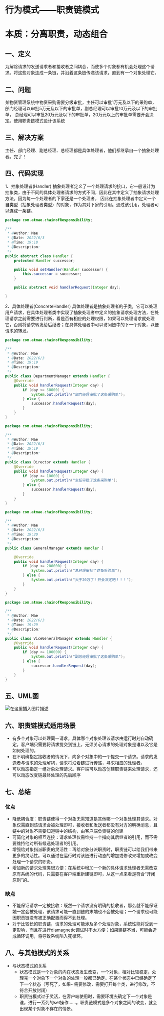 # 行为模式——职责链模式
# 本质：分离职责，动态组合
## 一、定义
为解除请求的发送请求者和接收者之间耦合，而使多个对象都有机会处理这个请求。将这些对象连成一条链，并沿着这条链传递该请求，直到有一个对象处理它。
## 二、问题
某物资管理系统中物资采购需要分级审批，主任可以审批1万元及以下的采购单，部门经理可以审批5万元及以下的审批单，副总经理可以审批10万元及以下的审批单，
总经理可以审批20万元及以下的审批单，20万元以上的审批单需要开会决定。使用职责链模式设计该系统
## 三、解决方案
主任、部门经理、副总经理、总经理都是具体处理者，他们都继承自一个抽象处理者。完了！
## 四、代码实现
1、抽象处理者(Handler)
抽象处理者定义了一个处理请求的接口，它一般设计为抽象类，由于不同的具体处理者请求的方式不同，因此在其中定义了抽象请求处理方法。因为每一个处理者的下家还是一个处理者，
因此在抽象处理者中定义一个自类型（抽象处理者类型）的对象，作为其对下家的引用。通过该引用，处理者可以连成一条链。

```java
package com.atmae.chainofResponsibility;

/**
 * @Author: Mae
 * @Date: 2022/6/3
 * @Time: 19:18
 * @Description:
 */
public abstract class Handler {
    protected Handler successor;

    public void setHandler(Handler successor) {
        this.successor = successor;
    }

    public abstract void handlerRequest(Integer day);

}
```
2、具体处理者(ConcreteHandler)
具体处理者是抽象处理者的子类，它可以处理用户请求，在具体处理者类中实现了抽象处理者中定义的抽象请求处理方法，在处理请求之前需要进行判断，看是否有相应的处理权限，如果可以处理请求就处理它，否则将请求转发给后继者；在具体处理者中可以访问链中的下一个对象，以便请求的转发。
```java
package com.atmae.chainofResponsibility;

/**
 * @Author: Mae
 * @Date: 2022/6/3
 * @Time: 19:19
 * @Description:
 */
public class DepartmentManager extends Handler {
    @Override
    public void handlerRequest(Integer day) {
        if (day <= 50000) {
            System.out.println("部门经理审批了这条采购单");
        } else {
            successor.handlerRequest(day);
        }
    }
}

```
```java
package com.atmae.chainofResponsibility;

/**
 * @Author: Mae
 * @Date: 2022/6/3
 * @Time: 19:19
 * @Description:
 */
public class Director extends Handler {
    @Override
    public void handlerRequest(Integer day) {
        if (day <= 10000) {
            System.out.println("主任审批了这条采购单");
        } else {
            successor.handlerRequest(day);
        }
    }
}

```
```java
package com.atmae.chainofResponsibility;

/**
 * @Author: Mae
 * @Date: 2022/6/3
 * @Time: 19:20
 * @Description:
 */
public class GeneralManager extends Handler {

    @Override
    public void handlerRequest(Integer day) {
        if (day <= 200000) {
            System.out.println("总经理审批了这条采购单");
        } else {
            System.out.println("大于20万了！开会决定吧！！！");
        }
    }
}

```
```java
package com.atmae.chainofResponsibility;

/**
 * @Author: Mae
 * @Date: 2022/6/3
 * @Time: 19:29
 * @Description:
 */
public class ViceGeneralManager extends Handler {
    @Override
    public void handlerRequest(Integer day) {
        if (day <= 100000) {
            System.out.println("副总经理审批了这条采购单");
        } else {
            successor.handlerRequest(day);
        }
    }
}

```
## 五、UML图
![在这里插入图片描述](https://img-blog.csdnimg.cn/5c35b4f005094a5d9a96eb3a38447edd.png#pic_center)
## 六、职责链模式适用场景
- 有多个对象可以处理同一请求，具体哪个对象处理该请求由运行时刻自动确定。客户端只需要将请求提交到链上，无须关心请求的处理对象是谁以及它是如何处理的。
- 在不明确指定接收者的情况下，向多个对象中的一个提交一个请求。请求的发送者与请求的处理解耦，请求将沿着链进行传递，寻求相应的处理者。
- 可以动态指定一组对象处理请求。客户端可以动态创建职责链来处理请求，还可以动态改变链最终处理的先后顺序
## 七、总结
### 优点
- 降低耦合度：职责链使得一个对象无需知道是其他哪一个对象处理其请求。对象仅需直到该请求会被处理即可，接收者和发送者都没有对方的明确消息，且链中的对象不需要知道链中的结构，由客户端负责链的创建
- 可简化对象的相互连接：请求处理仅需维持一个指向其后继者的引用，而不需要维持他对所有候选处理者的引用。
- 增强给对象指派职责的灵活性：再给对象分派职责时，职责链可以给我们带来更多的灵活性。可以通过在运行时对该链进行动态的增加或修改来增加或改变处理一个请求的职责。
- 增加新的请求处理类很方便：在系统中增加一个新的具体请求处理者无需改变原有系统的代码，只需要在客户端重新建链即可，从这一点来看是符合“开闭原则”的。
### 缺点
- 不能保证请求一定被接收：既然一个请求没有明确的接收者，那么就不能保证她一定会被处理，该请求可能一直到链的末端也不会被处理；一个请求也可能因职责链没有被正确配置而得不到处理。
- 对于比较长的职责链，请求的处理可能涉及多个处理对象，系统性能将受到一定影响，而且在进行diamagnetic调试时不太方便；如果建链不当，可能会造成循环调用，将导致系统陷入死循环。
## 八、与其他模式的关系
- 与状态模式的关系
  - 状态模式是一个对象的内在状态发生改变，一个对象，相对比较稳定，处理完一个对象下一个对象的处理一般都已确定。在某个状态中已经确定了下一个状态（写死了，如果- 需要修改，需要打开每个类，进行修改，不符合开放封闭）
  - 职责链模式过于灵活，在客户端使用时，需要环境去确定下一个对象是谁，进行一系列的set操作……。职责链模式是多个对象之间的改变，就会出现某个对象不存在的情景。
